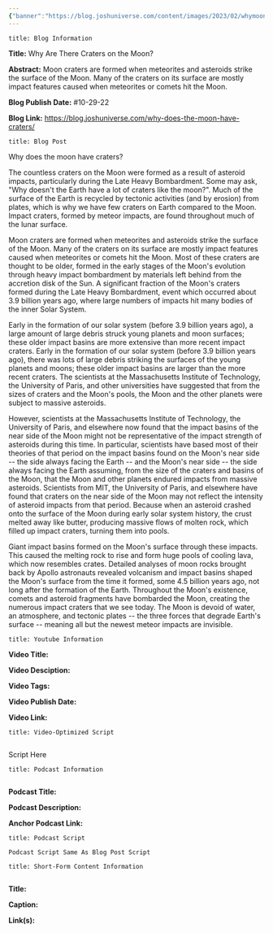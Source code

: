 ```yaml
---
{"banner":"https://blog.joshuniverse.com/content/images/2023/02/whymoonhavecratersheader--1-.webp","banner_x":0.5,"dg-publish":true,"permalink":"/blog/why-are-there-craters-on-the-moon/","dgPassFrontmatter":true,"noteIcon":"","created":"","updated":""}
---
```


```ad-info
title: Blog Information
```

**Title:** Why Are There Craters on the Moon?

**Abstract:** Moon craters are formed when meteorites and asteroids strike the surface of the Moon. Many of the craters on its surface are mostly impact features caused when meteorites or comets hit the Moon.

**Blog Publish Date:** #10-29-22 

**Blog Link:** https://blog.joshuniverse.com/why-does-the-moon-have-craters/

```ad-abstract
title: Blog Post
```

Why does the moon have craters?

The countless craters on the Moon were formed as a result of asteroid impacts, particularly during the Late Heavy Bombardment. Some may ask, "Why doesn't the Earth have a lot of craters like the moon?". Much of the surface of the Earth is recycled by tectonic activities (and by erosion) from plates, which is why we have few craters on Earth compared to the Moon. Impact craters, formed by meteor impacts, are found throughout much of the lunar surface.

Moon craters are formed when meteorites and asteroids strike the surface of the Moon. Many of the craters on its surface are mostly impact features caused when meteorites or comets hit the Moon. Most of these craters are thought to be older, formed in the early stages of the Moon's evolution through heavy impact bombardment by materials left behind from the accretion disk of the Sun. A significant fraction of the Moon's craters formed during the Late Heavy Bombardment, event which occurred about 3.9 billion years ago, where large numbers of impacts hit many bodies of the inner Solar System.

Early in the formation of our solar system (before 3.9 billion years ago), a large amount of large debris struck young planets and moon surfaces; these older impact basins are more extensive than more recent impact craters. Early in the formation of our solar system (before 3.9 billion years ago), there was lots of large debris striking the surfaces of the young planets and moons; these older impact basins are larger than the more recent craters. The scientists at the Massachusetts Institute of Technology, the University of Paris, and other universities have suggested that from the sizes of craters and the Moon's pools, the Moon and the other planets were subject to massive asteroids.

However, scientists at the Massachusetts Institute of Technology, the University of Paris, and elsewhere now found that the impact basins of the near side of the Moon might not be representative of the impact strength of asteroids during this time. In particular, scientists have based most of their theories of that period on the impact basins found on the Moon's near side -- the side always facing the Earth --  and the Moon's near side -- the side always facing the Earth assuming, from the size of the craters and basins of the Moon, that the Moon and other planets endured impacts from massive asteroids. Scientists from MIT, the University of Paris, and elsewhere have found that craters on the near side of the Moon may not reflect the intensity of asteroid impacts from that period. Because when an asteroid crashed onto the surface of the Moon during early solar system history, the crust melted away like butter, producing massive flows of molten rock, which filled up impact craters, turning them into pools.

Giant impact basins formed on the Moon's surface through these impacts. This caused the melting rock to rise and form huge pools of cooling lava, which now resembles crates. Detailed analyses of moon rocks brought back by Apollo astronauts revealed volcanism and impact basins shaped the Moon's surface from the time it formed, some 4.5 billion years ago, not long after the formation of the Earth. Throughout the Moon's existence, comets and asteroid fragments have bombarded the Moon, creating the numerous impact craters that we see today. The Moon is devoid of water, an atmosphere, and tectonic plates -- the three forces that degrade Earth's surface -- meaning all but the newest meteor impacts are invisible.

```ad-info
title: Youtube Information
```

**Video Title:**

**Video Desciption:**

**Video Tags:**

**Video Publish Date:**

**Video Link:**

```ad-abstract
title: Video-Optimized Script


```

Script Here

```ad-info
title: Podcast Information


```

**Podcast Title:**

**Podcast Description:**

**Anchor Podcast Link:**

```ad-info
title: Podcast Script

Podcast Script Same As Blog Post Script

```


```ad-info
title: Short-Form Content Information


```

**Title:**

**Caption:**

**Link(s):**

